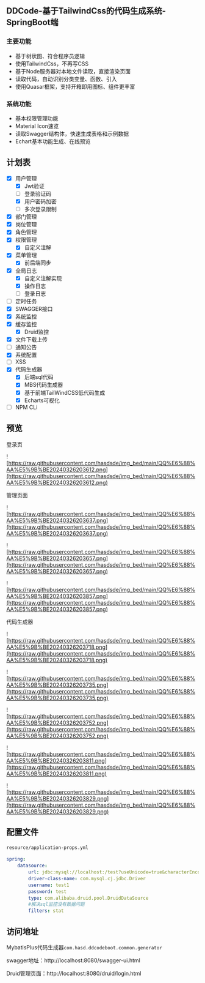 ## DDCode-基于TailwindCss的代码生成系统-SpringBoot端

### 主要功能

- 基于树状图、符合程序员逻辑
- 使用TailwindCss，不再写CSS
- 基于Node服务器对本地文件读取，直接渲染页面
- 读取代码，自动识别分类变量、函数、引入
- 使用Quasar框架，支持开箱即用图标、组件更丰富

### 系统功能

- 基本权限管理功能
- Material Icon速览
- 读取Swagger结构体，快速生成表格和示例数据
- Echart基本功能生成、在线预览

## 计划表

- [x] 用户管理
    - [x] Jwt验证
    - [ ] 登录验证码
    - [x] 用户密码加密
    - [ ] 多次登录限制

- [x] 部门管理
- [x] 岗位管理
- [x] 角色管理
- [x] 权限管理
    - [x] 自定义注解

- [x] 菜单管理
    - [x] 前后端同步

- [x] 全局日志
    - [x] 自定义注解实现
    - [x] 操作日志
    - [ ] 登录日志
- [ ] 定时任务
- [x] SWAGGER接口
- [x] 系统监控
- [x] 缓存监控
    - [x] Druid监控
- [x] 文件下载上传
- [ ] 通知公告
- [x] 系统配置
- [ ] XSS
- [x] 代码生成器
    - [x] 后端sql代码
    - [x] MBS代码生成器
    - [x] 基于前端TailWindCSS低代码生成
    - [x] Echarts可视化
- [ ] NPM CLi

## 预览

登录页

![https://raw.githubusercontent.com/hasdsde/img_bed/main/QQ%E6%88%AA%E5%9B%BE20240326203612.png](https://raw.githubusercontent.com/hasdsde/img_bed/main/QQ%E6%88%AA%E5%9B%BE20240326203612.png)

管理页面

![https://raw.githubusercontent.com/hasdsde/img_bed/main/QQ%E6%88%AA%E5%9B%BE20240326203637.png](https://raw.githubusercontent.com/hasdsde/img_bed/main/QQ%E6%88%AA%E5%9B%BE20240326203637.png)

![https://raw.githubusercontent.com/hasdsde/img_bed/main/QQ%E6%88%AA%E5%9B%BE20240326203657.png](https://raw.githubusercontent.com/hasdsde/img_bed/main/QQ%E6%88%AA%E5%9B%BE20240326203657.png)

![https://raw.githubusercontent.com/hasdsde/img_bed/main/QQ%E6%88%AA%E5%9B%BE20240326203857.png](https://raw.githubusercontent.com/hasdsde/img_bed/main/QQ%E6%88%AA%E5%9B%BE20240326203857.png)

代码生成器

![https://raw.githubusercontent.com/hasdsde/img_bed/main/QQ%E6%88%AA%E5%9B%BE20240326203718.png](https://raw.githubusercontent.com/hasdsde/img_bed/main/QQ%E6%88%AA%E5%9B%BE20240326203718.png)

![https://raw.githubusercontent.com/hasdsde/img_bed/main/QQ%E6%88%AA%E5%9B%BE20240326203735.png](https://raw.githubusercontent.com/hasdsde/img_bed/main/QQ%E6%88%AA%E5%9B%BE20240326203735.png)

![https://raw.githubusercontent.com/hasdsde/img_bed/main/QQ%E6%88%AA%E5%9B%BE20240326203752.png](https://raw.githubusercontent.com/hasdsde/img_bed/main/QQ%E6%88%AA%E5%9B%BE20240326203752.png)

![https://raw.githubusercontent.com/hasdsde/img_bed/main/QQ%E6%88%AA%E5%9B%BE20240326203811.png](https://raw.githubusercontent.com/hasdsde/img_bed/main/QQ%E6%88%AA%E5%9B%BE20240326203811.png)

![https://raw.githubusercontent.com/hasdsde/img_bed/main/QQ%E6%88%AA%E5%9B%BE20240326203829.png](https://raw.githubusercontent.com/hasdsde/img_bed/main/QQ%E6%88%AA%E5%9B%BE20240326203829.png)



## 配置文件

`resource/application-props.yml`

```yml
spring:
    datasource:
        url: jdbc:mysql://localhost:/test?useUnicode=true&characterEncoding=utf8&useSSL=true
        driver-class-name: com.mysql.cj.jdbc.Driver
        username: test1
        password: test
        type: com.alibaba.druid.pool.DruidDataSource
        #解决sql监控没有数据问题
        filters: stat
```

## 访问地址

MybatisPlus代码生成器`com.hasd.ddcodeboot.common.generator`

swagger地址：http://localhost:8080/swagger-ui.html

Druid管理页面：http://localhost:8080/druid/login.html
